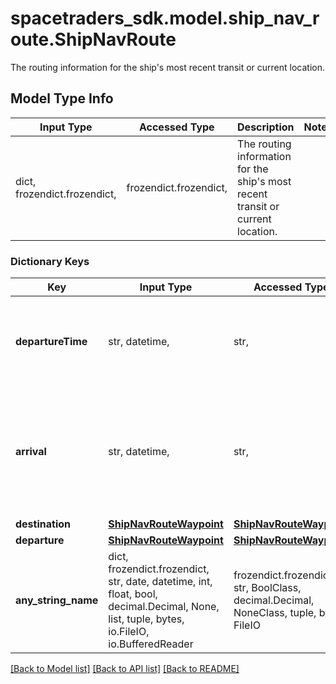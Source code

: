 # spacetraders_sdk.model.ship_nav_route.ShipNavRoute

The routing information for the ship's most recent transit or current location.

## Model Type Info
Input Type | Accessed Type | Description | Notes
------------ | ------------- | ------------- | -------------
dict, frozendict.frozendict,  | frozendict.frozendict,  | The routing information for the ship&#x27;s most recent transit or current location. | 

### Dictionary Keys
Key | Input Type | Accessed Type | Description | Notes
------------ | ------------- | ------------- | ------------- | -------------
**departureTime** | str, datetime,  | str,  | The date time of the ship&#x27;s departure. | value must conform to RFC-3339 date-time
**arrival** | str, datetime,  | str,  | The date time of the ship&#x27;s arrival. If the ship is in-transit, this is the expected time of arrival. | value must conform to RFC-3339 date-time
**destination** | [**ShipNavRouteWaypoint**](ShipNavRouteWaypoint.md) | [**ShipNavRouteWaypoint**](ShipNavRouteWaypoint.md) |  | 
**departure** | [**ShipNavRouteWaypoint**](ShipNavRouteWaypoint.md) | [**ShipNavRouteWaypoint**](ShipNavRouteWaypoint.md) |  | 
**any_string_name** | dict, frozendict.frozendict, str, date, datetime, int, float, bool, decimal.Decimal, None, list, tuple, bytes, io.FileIO, io.BufferedReader | frozendict.frozendict, str, BoolClass, decimal.Decimal, NoneClass, tuple, bytes, FileIO | any string name can be used but the value must be the correct type | [optional]

[[Back to Model list]](../../README.md#documentation-for-models) [[Back to API list]](../../README.md#documentation-for-api-endpoints) [[Back to README]](../../README.md)


